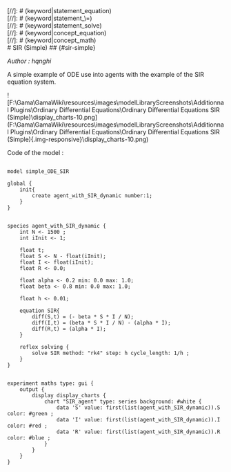 [//]: # (keyword|operator_diff)
<div class='gama-keyword-style' id ='119_0_259_operator-diff'></div>
[//]: # (keyword|statement_equation)
<div class='gama-keyword-style' id ='119_1_588_statement-equation'></div>
[//]: # (keyword|statement_\=)
<div class='gama-keyword-style' id ='119_2_563_statement---'></div>
[//]: # (keyword|statement_solve)
<div class='gama-keyword-style' id ='119_3_627_statement-solve'></div>
[//]: # (keyword|concept_equation)
<div class='gama-keyword-style' id ='119_4_38_concept-equation'></div>
[//]: # (keyword|concept_math)
<div class='gama-keyword-style' id ='119_5_69_concept-math'></div>
# SIR (Simple) ## {#sir-simple}


_Author : hqnghi_

A simple example of ODE use into agents with the example of the SIR equation system.


![F:\Gama\GamaWiki\resources\images\modelLibraryScreenshots\Additionnal Plugins\Ordinary Differential Equations\Ordinary Differential Equations SIR (Simple)\display_charts-10.png](F:\Gama\GamaWiki\resources\images\modelLibraryScreenshots\Additionnal Plugins\Ordinary Differential Equations\Ordinary Differential Equations SIR (Simple){.img-responsive}\display_charts-10.png)

Code of the model : 

```

model simple_ODE_SIR

global {
	init{
		create agent_with_SIR_dynamic number:1;
	}
}


species agent_with_SIR_dynamic {
	int N <- 1500 ;
	int iInit <- 1;		

    float t;  
	float S <- N - float(iInit); 	      
	float I <- float(iInit); 
	float R <- 0.0; 
	
	float alpha <- 0.2 min: 0.0 max: 1.0;
	float beta <- 0.8 min: 0.0 max: 1.0;

	float h <- 0.01;
   
	equation SIR{ 
		diff(S,t) = (- beta * S * I / N);
		diff(I,t) = (beta * S * I / N) - (alpha * I);
		diff(R,t) = (alpha * I);
	}
                
    reflex solving {
    	solve SIR method: "rk4" step: h cycle_length: 1/h ;
    }    
}


experiment maths type: gui {
	output { 
		display display_charts {
			chart "SIR_agent" type: series background: #white {
				data 'S' value: first(list(agent_with_SIR_dynamic)).S color: #green ;				
				data 'I' value: first(list(agent_with_SIR_dynamic)).I color: #red ;
				data 'R' value: first(list(agent_with_SIR_dynamic)).R color: #blue ;
			}
		}
	}
}
```